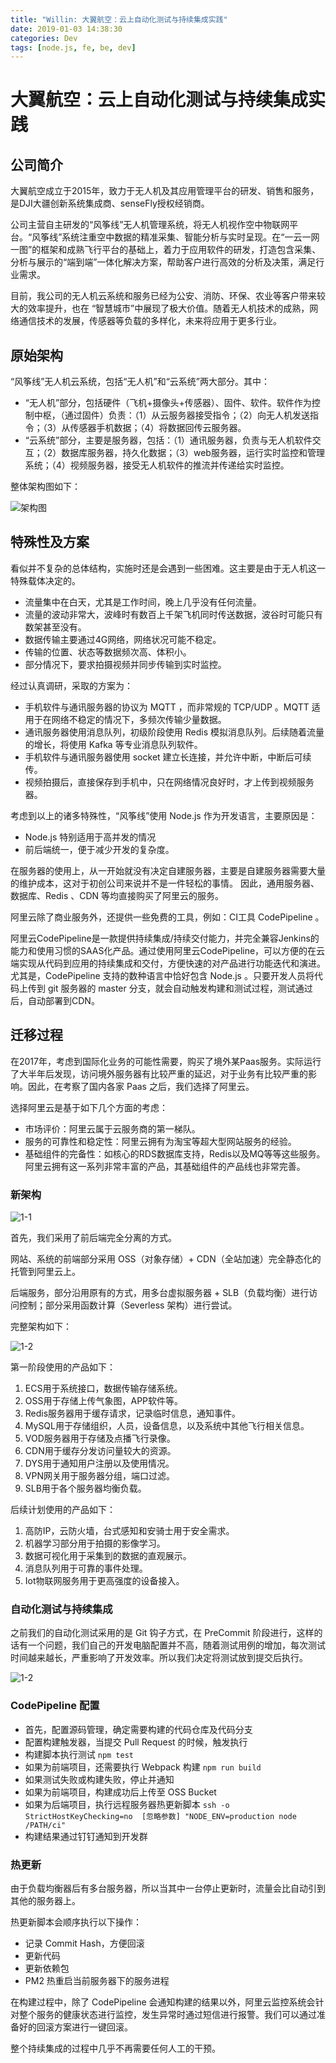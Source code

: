 ```yaml
---
title: "Willin: 大翼航空：云上自动化测试与持续集成实践"
date: 2019-01-03 14:38:30
categories: Dev
tags: [node.js, fe, be, dev]
---
```




# 大翼航空：云上自动化测试与持续集成实践

## 公司简介

大翼航空成立于2015年，致力于无人机及其应用管理平台的研发、销售和服务，是DJI大疆创新系统集成商、senseFly授权经销商。

公司主营自主研发的“风筝线”无人机管理系统，将无人机视作空中物联网平台。“风筝线”系统注重空中数据的精准采集、智能分析与实时呈现。在“一云一网一图”的框架和成熟飞行平台的基础上，着力于应用软件的研发，打造包含采集、分析与展示的“端到端”一体化解决方案，帮助客户进行高效的分析及决策，满足行业需求。

目前，我公司的无人机云系统和服务已经为公安、消防、环保、农业等客户带来较大的效率提升，也在 “智慧城市”中展现了极大价值。随着无人机技术的成熟，网络通信技术的发展，传感器等负载的多样化，未来将应用于更多行业。

<!--more-->

## 原始架构

“风筝线”无人机云系统，包括“无人机”和“云系统”两大部分。其中：

- “无人机”部分，包括硬件（飞机+摄像头+传感器）、固件、软件。软件作为控制中枢，（通过固件）负责：（1）从云服务器接受指令；（2）向无人机发送指令；（3）从传感器手机数据；（4）将数据回传云服务器。
- “云系统”部分，主要是服务器，包括：（1）通讯服务器，负责与无人机软件交互；（2）数据库服务器，持久化数据；（3）web服务器，运行实时监控和管理系统；（4）视频服务器，接受无人机软件的推流并传递给实时监控。

整体架构图如下：

![架构图](https://user-images.githubusercontent.com/1890238/50625434-2052ff80-0f63-11e9-94b4-e51c902f77ad.jpg)

## 特殊性及方案

看似并不复杂的总体结构，实施时还是会遇到一些困难。这主要是由于无人机这一特殊载体决定的。

- 流量集中在白天，尤其是工作时间，晚上几乎没有任何流量。
- 流量的波动非常大，波峰时有数百上千架飞机同时传送数据，波谷时可能只有数架甚至没有。
- 数据传输主要通过4G网络，网络状况可能不稳定。
- 传输的位置、状态等数据频次高、体积小。
- 部分情况下，要求拍摄视频并同步传输到实时监控。

经过认真调研，采取的方案为：

- 手机软件与通讯服务器的协议为 MQTT ，而非常规的 TCP/UDP 。MQTT 适用于在网络不稳定的情况下，多频次传输少量数据。
- 通讯服务器使用消息队列，初级阶段使用 Redis 模拟消息队列。后续随着流量的增长，将使用 Kafka 等专业消息队列软件。
- 手机软件与通讯服务器使用 socket 建立长连接，并允许中断，中断后可续传。
- 视频拍摄后，直接保存到手机中，只在网络情况良好时，才上传到视频服务器。

考虑到以上的诸多特殊性，“风筝线”使用 Node.js 作为开发语言，主要原因是：

- Node.js 特别适用于高并发的情况
- 前后端统一，便于减少开发的复杂度。

在服务器的使用上，从一开始就没有决定自建服务器，主要是自建服务器需要大量的维护成本，这对于初创公司来说并不是一件轻松的事情。
因此，通用服务器、数据库、Redis 、CDN 等均直接购买了阿里云的服务。

阿里云除了商业服务外，还提供一些免费的工具，例如：CI工具 CodePipeline 。

阿里云CodePipeline是一款提供持续集成/持续交付能力，并完全兼容Jenkins的能力和使用习惯的SAAS化产品。通过使用阿里云CodePipeline，可以方便的在云端实现从代码到应用的持续集成和交付，方便快速的对产品进行功能迭代和演进。
尤其是，CodePipeline 支持的数种语言中恰好包含 Node.js 。只要开发人员将代码上传到 git 服务器的 master 分支，就会自动触发构建和测试过程，测试通过后，自动部署到CDN。

## 迁移过程

在2017年，考虑到国际化业务的可能性需要，购买了境外某Paas服务。实际运行了大半年后发现，访问境外服务器有比较严重的延迟，对于业务有比较严重的影响。因此，在考察了国内各家 Paas 之后，我们选择了阿里云。

选择阿里云是基于如下几个方面的考虑：

- 市场评价：阿里云属于云服务商的第一梯队。
- 服务的可靠性和稳定性：阿里云拥有为淘宝等超大型网站服务的经验。
- 基础组件的完备性：如核心的RDS数据库支持，Redis以及MQ等等这些服务。阿里云拥有这一系列非常丰富的产品，其基础组件的产品线也非常完善。

### 新架构



![1-1](https://user-images.githubusercontent.com/1890238/50626176-b4bf6100-0f67-11e9-85e0-22ed70358811.jpg)

首先，我们采用了前后端完全分离的方式。

网站、系统的前端部分采用 OSS（对象存储）+ CDN（全站加速）完全静态化的托管到阿里云上。

后端服务，部分沿用原有的方式，用多台虚拟服务器 + SLB（负载均衡）进行访问控制；部分采用函数计算（Severless 架构）进行尝试。

完整架构如下：

![1-2](https://user-images.githubusercontent.com/1890238/50674197-e8a98d80-101e-11e9-8ad9-9d7a953c82aa.png)

第一阶段使用的产品如下： 

1.  ECS用于系统接口，数据传输存储系统。
2.  OSS用于存储上传气象图，APP软件等。 
3.  Redis服务器用于缓存请求，记录临时信息，通知事件。
4.  MySQL用于存储组织，人员，设备信息，以及系统中其他飞行相关信息。
5.  VOD服务器用于存储及点播飞行录像。
6.  CDN用于缓存分发访问量较大的资源。 
7.  DYS用于通知用户注册以及使用情况。
8.  VPN网关用于服务器分组，端口过滤。 
9.  SLB用于各个服务器均衡负载。 

后续计划使用的产品如下： 

1.  高防IP，云防火墙，台式感知和安骑士用于安全需求。 
2.  机器学习部分用于拍摄的影像学习。 
3.  数据可视化用于采集到的数据的直观展示。 
4.  消息队列用于可靠的事件处理。 
5.  Iot物联网服务用于更高强度的设备接入。

### 自动化测试与持续集成

之前我们的自动化测试采用的是 Git 钩子方式，在 PreCommit 阶段进行，这样的话有一个问题，我们自己的开发电脑配置并不高，随着测试用例的增加，每次测试时间越来越长，严重影响了开发效率。所以我们决定将测试放到提交后执行。

![1-2](https://user-images.githubusercontent.com/1890238/50626177-b4bf6100-0f67-11e9-867d-d0bb977b8a0d.jpg)






### CodePipeline 配置

- 首先，配置源码管理，确定需要构建的代码仓库及代码分支
- 配置构建触发器，当提交 Pull Request 的时候，触发执行
- 构建脚本执行测试 `npm test`
- 如果为前端项目，还需要执行 Webpack 构建 `npm run build`
- 如果测试失败或构建失败，停止并通知
- 如果为前端项目，构建成功后上传至 OSS Bucket
- 如果为后端项目，执行远程服务器热更新脚本 `ssh -o StrictHostKeyChecking=no  [忽略参数] "NODE_ENV=production node /PATH/ci"`
- 构建结果通过钉钉通知到开发群



### 热更新

由于负载均衡器后有多台服务器，所以当其中一台停止更新时，流量会比自动引到其他的服务器上。

热更新脚本会顺序执行以下操作：

- 记录 Commit Hash，方便回滚
- 更新代码
- 更新依赖包
- PM2 热重启当前服务器下的服务进程



在构建过程中，除了 CodePipeline 会通知构建的结果以外，阿里云监控系统会针对整个服务的健康状态进行监控，发生异常时通过短信进行报警。我们可以通过准备好的回滚方案进行一键回滚。



整个持续集成的过程中几乎不再需要任何人工的干预。